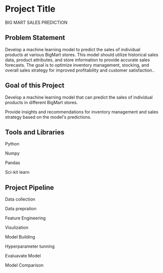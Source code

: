 
# Project Title
BIG MART SALES PREDICTION


## Problem Statement
Develop a machine learning model to predict the sales of individual products at various BigMart stores. This model should utilize historical sales data, product attributes, and store information to provide accurate sales forecasts. The goal is to optimize inventory management, stocking, and overall sales strategy for improved profitability and customer satisfaction..



## Goal of this Project
Develop a machine learning model that can predict the sales of individual products in different BigMart stores.

Provide insights and recommendations for inventory management and sales strategy based on the model's predictions.
## Tools and Libraries

Python

Numpy

Pandas

Sci-kit learn


## Project Pipeline

 Data collection

 Data prepration

 Feature Engineering

 Visulization

 Model Building

 Hyperparameter tunning

 Evaluavate Model

 Model Comparison
